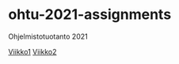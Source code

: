 # ohtu-2021-assignments
Ohjelmistotuotanto 2021

[Viikko1](https://github.com/Ozath/ohtu-2021-assignments/tree/main/viikko1)
[Viikko2](https://github.com/Ozath/ohtu-2021-assignments/tree/main/viikko2)
